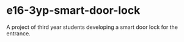 # e16-3yp-smart-door-lock
A project of third year students developing a smart door lock for the entrance.

